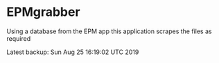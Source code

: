 # EPMgrabber
Using a database from the EPM app this application scrapes the files as required


Latest backup: Sun Aug 25 16:19:02 UTC 2019
